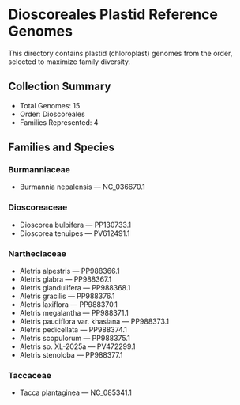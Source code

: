 # Dioscoreales Plastid Reference Genomes

This directory contains plastid (chloroplast) genomes from the order, selected to maximize family diversity.

## Collection Summary

- Total Genomes: 15
- Order: Dioscoreales
- Families Represented: 4

## Families and Species

### Burmanniaceae
- Burmannia nepalensis — NC_036670.1

### Dioscoreaceae
- Dioscorea bulbifera — PP130733.1
- Dioscorea tenuipes — PV612491.1

### Nartheciaceae
- Aletris alpestris — PP988366.1
- Aletris glabra — PP988367.1
- Aletris glandulifera — PP988368.1
- Aletris gracilis — PP988376.1
- Aletris laxiflora — PP988370.1
- Aletris megalantha — PP988371.1
- Aletris pauciflora var. khasiana — PP988373.1
- Aletris pedicellata — PP988374.1
- Aletris scopulorum — PP988375.1
- Aletris sp. XL-2025a — PV472299.1
- Aletris stenoloba — PP988377.1

### Taccaceae
- Tacca plantaginea — NC_085341.1


